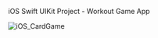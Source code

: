 iOS Swift UIKit Project - Workout Game App 

![iOS_CardGame](https://github.com/user-attachments/assets/24f52984-d59f-46d6-aa46-bff5675da5f4)
